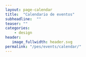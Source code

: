 ```yaml
---
layout: page-calendar
title:  "Calendario de eventos"
subheadline:  ""
teaser: ""
categories:
    - design
header:
   image_fullwidth: header.svg
permalink: "/pes/events/calendar/"
---
```


<div id='calendar'></div>